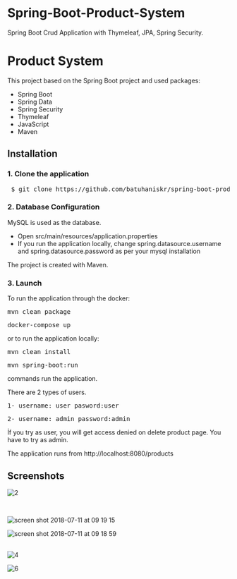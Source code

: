# Spring-Boot-Product-System

 Spring Boot Crud Application with Thymeleaf, JPA, Spring Security. 
 
# Product System

This project based on the Spring Boot project and used packages:

<ul>
<li>Spring Boot</li>
<li>Spring Data</li>
 <li>Spring Security</li>
<li>Thymeleaf</li>
<li>JavaScript</li>
<li>Maven</li>
</ul>

## Installation

### 1. Clone the application

<pre> $ git clone https://github.com/batuhaniskr/spring-boot-product-automation.git </pre>

### 2. Database Configuration

MySQL is used as the database.
<ul>
<li> Open src/main/resources/application.properties </li>
<li> If you run the application locally, change spring.datasource.username and spring.datasource.password as per your mysql installation</li>
</ul>
The project is created with Maven.

### 3. Launch

To run the application through the docker:

<pre>mvn clean package</pre>

<pre>docker-compose up</pre>

or to run the application locally:

<pre>mvn clean install</pre>

<pre>mvn spring-boot:run</pre>

commands run the application.

There are 2 types of users. 

<pre>1- username: user pasword:user</pre>
<pre>2- username: admin password:admin</pre>

İf you try as user, you will get access denied on delete product page. You have to try as admin.

The application runs from http://localhost:8080/products

## Screenshots

![2](https://user-images.githubusercontent.com/17202632/42084230-c2318c5c-7b95-11e8-8a74-e56fc85ef527.png)

<br>

![screen shot 2018-07-11 at 09 19 15](https://user-images.githubusercontent.com/17202632/42553996-cba19d54-84eb-11e8-8538-249de1b23cf0.png)
<br/>

![screen shot 2018-07-11 at 09 18 59](https://user-images.githubusercontent.com/17202632/42553933-9f32c144-84eb-11e8-8cd3-3cec10c94354.png)
<br/><br/>

![4](https://user-images.githubusercontent.com/17202632/42084457-614bbca4-7b96-11e8-9303-f5f12572e68f.png)

![6](https://user-images.githubusercontent.com/17202632/42167116-b127082e-7e15-11e8-8cb2-a8b3ddedde89.png)
